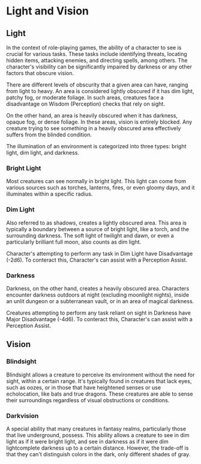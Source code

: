 # Light and Vision

## Light

In the context of role-playing games, the ability of a character to see is crucial for various tasks. These tasks include identifying threats, locating hidden items, attacking enemies, and directing spells, among others. The character's visibility can be significantly impaired by darkness or any other factors that obscure vision.

There are different levels of obscurity that a given area can have, ranging from light to heavy. An area is considered lightly obscured if it has dim light, patchy fog, or moderate foliage. In such areas, creatures face a disadvantage on Wisdom (Perception) checks that rely on sight.

On the other hand, an area is heavily obscured when it has darkness, opaque fog, or dense foliage. In these areas, vision is entirely blocked. Any creature trying to see something in a heavily obscured area effectively suffers from the blinded condition.

The illumination of an environment is categorized into three types: bright light, dim light, and darkness.

### Bright Light

Most creatures can see normally in bright light. This light can come from various sources such as torches, lanterns, fires, or even gloomy days, and it illuminates within a specific radius.

### Dim Light

Also referred to as shadows, creates a lightly obscured area. This area is typically a boundary between a source of bright light, like a torch, and the surrounding darkness. The soft light of twilight and dawn, or even a particularly brilliant full moon, also counts as dim light.

Character's attempting to perform any task in Dim Light have Disadvantage (-2d6). To conteract this, Character's can assist with a Perception Assist.

### Darkness

Darkness, on the other hand, creates a heavily obscured area. Characters encounter darkness outdoors at night (excluding moonlight nights), inside an unlit dungeon or a subterranean vault, or in an area of magical darkness.

Creatures attempting to perform any task reliant on sight in Darkness have Major Disadvantage (-4d6). To conteract this, Character's can assist with a Perception Assist.

## Vision

### Blindsight

Blindsight allows a creature to perceive its environment without the need for sight, within a certain range. It's typically found in creatures that lack eyes, such as oozes, or in those that have heightened senses or use echolocation, like bats and true dragons. These creatures are able to sense their surroundings regardless of visual obstructions or conditions.

### Darkvision

A special ability that many creatures in fantasy realms, particularly those that live underground, possess. This ability allows a creature to see in dim light as if it were bright light, and see in darkness as if it were dim lightcomplete darkness up to a certain distance. However, the trade-off is that they can't distinguish colors in the dark, only different shades of gray.
